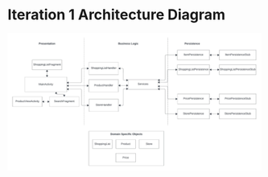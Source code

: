 # Iteration 1 Architecture Diagram

![Iteration1 Architecture Diagram](Iteration1_Architecture_Diagram.jpeg) 
